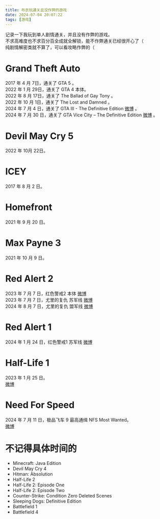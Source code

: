 ```yaml
---
title: 布衣玩通关且没作弊的游戏
date: 2024-07-04 20:07:22
tags: [游戏]
---
```


记录一下我玩到单人剧情通关，并且没有作弊的游戏。   
不求高难度也不求百分百全成就全解锁，能不作弊通关已经很开心了（    
纯剧情解密类就不算了，可以看攻略作弊的（   

# Grand Theft Auto 
2017 年 4 月 7日，通关了 GTA 5 。   
2022 年 1 月 29日，通关了 GTA 4 本体。   
2022 年 8 月 17日，通关了 The Ballad of Gay Tony 。   
2022 年 10 月 1日，通关了 The Lost and Damned 。   
2024 年 7 月 4 日，通关了 GTA III - The Definitive Edition [微博](https://m.weibo.cn/status/Om1RkzUwy) 。    
2024 年 7 月 30 日，通关了 GTA Vice City – The Definitive Edition [微博](https://m.weibo.cn/status/OpYfvxpV0)  。    

# Devil May Cry 5
2022 年 10月 22日。   

# ICEY
2017 年 8 月 2 日。   

# Homefront
2021 年 9 月 20 日。  

# Max Payne 3
2021 年 10 月 9 日。   

# Red Alert 2
2023 年 7 月 7 日，红色警戒2 本体 [微博](https://m.weibo.cn/status/N8M945xzX)    
2023 年 7 月 7 日，尤里的复仇 苏军线 [微博](https://m.weibo.cn/status/N9yHy2Qn7)   
2024 年 8 月 7 日，尤里的复仇 盟军线 [微博](https://m.weibo.cn/status/OrdHv3p2N)   

# Red Alert 1
2024 年 1 月 24 日，红色警戒1 苏军线  [微博](https://m.weibo.cn/status/NDlcGjaYP)   

# Half-Life 1
2023 年 1 月 25 日。  
[微博](https://m.weibo.cn/status/MpXEugiJj)   

# Need For Speed
2024 年 7 月 11 日，极品飞车 9 最高通缉 NFS Most Wanted。   
[微博](https://m.weibo.cn/status/On4zlaVrf)   

# 不记得具体时间的
- Minecraft: Java Edition  
- Devil May Cry 4   
- Hitman: Absolution
- Half-Life 2 
- Half-Life 2: Episode One   
- Half-Life 2: Episode Two  
- Counter-Strike: Condition Zero Deleted Scenes
- Sleeping Dogs: Definitive Edition
- Battlefield 1 
- Battlefield 4

